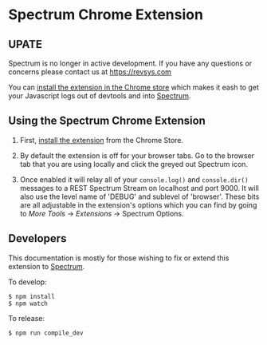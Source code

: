 # Spectrum Chrome Extension

## UPATE

Spectrum is no longer in active development.  If you have any questions or concerns please contact us at https://revsys.com

You can [install the extension in the Chrome store](https://chrome.google.com/webstore/detail/spectrum/jopdhoinfcaefobmlekemdaikoaaojln?authuser=1) which makes
it eash to get your Javascript logs out of devtools and into [Spectrum](http://www.devspectrum.com).

## Using the Spectrum Chrome Extension

1. First, [install the extension](https://chrome.google.com/webstore/detail/spectrum/jopdhoinfcaefobmlekemdaikoaaojln?authuser=1) from the Chrome Store.

2. By default the extension is off for your browser tabs.  Go to the browser tab that you are using locally and click the greyed out Spectrum icon.

3. Once enabled it will relay all of your `console.log()` and `console.dir()` messages to a REST Spectrum Stream on localhost and port 9000.  It will also use the level name of 'DEBUG' and sublevel of 'browser'.  These bits are all adjustable in the extension's options which you can find by going to _More Tools_ -> _Extensions_ -> Spectrum Options.

## Developers

This documentation is mostly for those wishing to fix or extend this extension
to [Spectrum](http://www.devspectrum.com).


To develop:

```
$ npm install
$ npm watch
```

To release:

```
$ npm run compile_dev
```
